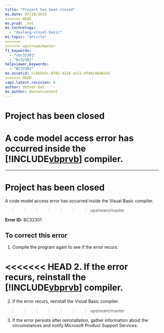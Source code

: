```yaml
---
title: "Project has been closed"
ms.date: 07/20/2015
<<<<<<< HEAD
ms.prod: .net
ms.technology: 
  - "devlang-visual-basic"
ms.topic: "article"
=======
>>>>>>> upstream/master
f1_keywords: 
  - "vbc32301"
  - "bc32301"
helpviewer_keywords: 
  - "BC32301"
ms.assetid: cc865b5c-8782-4228-ac51-df4bc4648245
<<<<<<< HEAD
caps.latest.revision: 8
author: dotnet-bot
ms.author: dotnetcontent
---
```

# Project has been closed
A code model access error has occurred inside the [!INCLUDE[vbprvb](~/includes/vbprvb-md.md)] compiler.  
=======
---
# Project has been closed
A code model access error has occurred inside the Visual Basic compiler.  
>>>>>>> upstream/master
  
 **Error ID:** BC32301  
  
## To correct this error  
  
1.  Compile the program again to see if the error recurs.  
  
<<<<<<< HEAD
2.  If the error recurs, reinstall the [!INCLUDE[vbprvb](~/includes/vbprvb-md.md)] compiler.  
=======
2.  If the error recurs, reinstall the Visual Basic compiler.  
>>>>>>> upstream/master
  
3.  If the error persists after reinstallation, gather information about the circumstances and notify Microsoft Product Support Services.  
  


